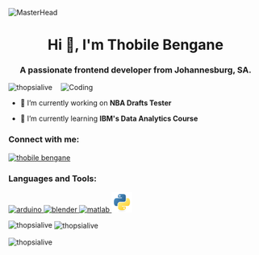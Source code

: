 ![MasterHead](https://1.bp.blogspot.com/-7A4WynwLsMw/XbBpCXG8fHI/AAAAAAAAMt4/uOa1bpLskYgrwGbllhSu2SDj_Mig8SXJQCLcBGAsYHQ/s1600/2000_600px.gif)
<h1 align="center">Hi 👋, I'm Thobile Bengane</h1>
<h3 align="center">A passionate frontend developer from Johannesburg, SA.</h3>
<img align="right" alt="Coding" width="400" src="https://cdn.dribbble.com/users/1162077/screenshots/3848914/programmer.gif">

<p align="left"> <img src="https://komarev.com/ghpvc/?username=thopsialive&label=Profile%20views&color=0e75b6&style=flat" alt="thopsialive" /> </p>

- 🔭 I’m currently working on **NBA Drafts Tester**

- 🌱 I’m currently learning **IBM's Data Analytics Course**

<h3 align="left">Connect with me:</h3>
<p align="left">
<a href="https://www.linkedin.com/in/thobile-bengane-81447212b/" target="blank"><img align="center" src="https://raw.githubusercontent.com/rahuldkjain/github-profile-readme-generator/master/src/images/icons/Social/linked-in-alt.svg" alt="thobile bengane" height="30" width="40" /></a>
</p>

<h3 align="left">Languages and Tools:</h3>
<p align="left"> <a href="https://www.arduino.cc/" target="_blank" rel="noreferrer"> <img src="https://cdn.worldvectorlogo.com/logos/arduino-1.svg" alt="arduino" width="40" height="40"/> </a> <a href="https://www.blender.org/" target="_blank" rel="noreferrer"> <img src="https://download.blender.org/branding/community/blender_community_badge_white.svg" alt="blender" width="40" height="40"/> </a> <a href="https://www.mathworks.com/" target="_blank" rel="noreferrer"> <img src="https://upload.wikimedia.org/wikipedia/commons/2/21/Matlab_Logo.png" alt="matlab" width="40" height="40"/> </a> <a href="https://www.python.org" target="_blank" rel="noreferrer"> <img src="https://raw.githubusercontent.com/devicons/devicon/master/icons/python/python-original.svg" alt="python" width="40" height="40"/> </a> </p>

<p><img align="left" src="https://github-readme-stats.vercel.app/api/top-langs?username=thopsialive&show_icons=true&locale=en&layout=compact" alt="thopsialive" /></p>

<p>&nbsp;<img align="center" src="https://github-readme-stats.vercel.app/api?username=thopsialive&show_icons=true&locale=en" alt="thopsialive" /></p>

<p><img align="center" src="https://github-readme-streak-stats.herokuapp.com/?user=thopsialive&" alt="thopsialive" /></p>
